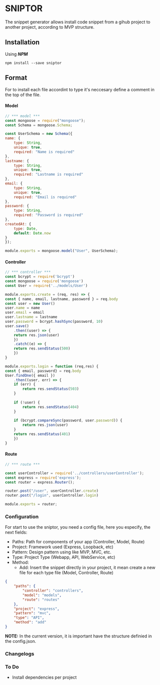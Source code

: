 # SNIPTOR

The snippet generator allows install code snippet from a gihub project to another project, according to MVP structure.

## Installation

Using ***NPM***
```
npm install --save sniptor
```

## Format

For to install each file accordint to type it's neccesary define a comment in the top of the file.

#### Model

```javascript
// *** model ***
const mongoose = require("mongoose");
const Schema = mongoose.Schema;

const UserSchema = new Schema({
name: {
    type: String, 
    unique: true, 
    required: "Name is required"
},
lastname: {
    type: String, 
    unique: true, 
    required: "Lastname is required"
},
email: {
    type: String, 
    unique: true, 
    required: "Email is required"
},
password: { 
    type: String, 
    required: "Password is required"
},
createdAt: { 
    type: Date, 
    default: Date.now
}
});

module.exports = mongoose.model("User", UserSchema);
```

#### Controller

```javascript
// *** controller ***
const bcrypt = require('bcrypt')
const mongoose = require('mongoose')
const User = require('../models/User')

module.exports.create = (req, res) => {
const { name, email, lastname, password } = req.body
const user = new User()
user.name = name
user.email = email
user.lastname = lastname
user.password = bcrypt.hashSync(password, 10)
user.save()
    .then((user) => {
    return res.json(user)
    })
    .catch((e) => {
    return res.sendStatus(500)
    })
}

module.exports.login = function (req,res) {
const { email, password} = req.body
User.findOne({ email })
    .then((user, err) => {
    if (err) {
        return res.sendStatus(503)
    }
    
    if (!user) {
        return res.sendStatus(404)
    }
    
    if (bcrypt.compareSync(password, user.password)) { 
        return res.json(user)
    }
    return res.sendStatus(401)
    })
}
```

#### Route

```javascript
// *** route ***

const userController = require('../controllers/userController');
const express = require('express');
const router = express.Router();

router.post("/user", userController.create)
router.post("/login", userController.login)

module.exports = router;
```

### Configuration

For start to use the sniptor, you need a config file, here you especify, the next fields:

- Paths: Path for components of your app (Controller, Model, Route) 
- Project: Framework used (Express, Loopback, etc)
- Pattern: Design pattern using like MVP, MVC, etc.
- Type: Project Type (Webapp, API, WebService, etc)
- Method:
    * Add: Insert the snippet directly in your project, it mean create a new file for each type file (Model, Controller, Route)

```JSON
{
    "paths": {
        "controller": "controllers",
        "model": "models",
        "route": "routes"
    },
    "project": "express",
    "pattern": "mvc",
    "type": "API",
    "method": "add"
}
```
**NOTE:** In the current version, it is important have the structure definied in the config.json.

### Changelogs

### To Do

- Install dependencies per project
